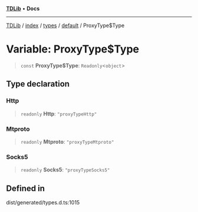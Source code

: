[**TDLib**](../../../../../../README.md) • **Docs**

***

[TDLib](../../../../../../modules.md) / [index](../../../../../README.md) / [types](../../../README.md) / [default](../README.md) / ProxyType$Type

# Variable: ProxyType$Type

> `const` **ProxyType$Type**: `Readonly`\<`object`\>

## Type declaration

### Http

> `readonly` **Http**: `"proxyTypeHttp"`

### Mtproto

> `readonly` **Mtproto**: `"proxyTypeMtproto"`

### Socks5

> `readonly` **Socks5**: `"proxyTypeSocks5"`

## Defined in

dist/generated/types.d.ts:1015
